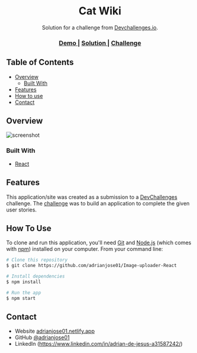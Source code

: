 <!-- Please update value in the {}  -->

<h1 align="center">Cat Wiki</h1>

<div align="center">
   Solution for a challenge from  <a href="http://devchallenges.io" target="_blank">Devchallenges.io</a>.
</div>

<div align="center">
  <h3>
    <a href="[https://image-uploader-via9.onrender.com/](https://cat-wiki-w2gm.onrender.com/)">
      Demo
    </a>
    <span> | </span>
    <a href="https://github.com/adrianjose01/cat-wiki">
      Solution
    </a>
    <span> | </span>
    <a href="https://legacy.devchallenges.io/challenges/f4NJ53rcfgrP6sBMD2jt">
      Challenge
    </a>
  </h3>
</div>

<!-- TABLE OF CONTENTS -->

## Table of Contents

- [Overview](#overview)
  - [Built With](#built-with)
- [Features](#features)
- [How to use](#how-to-use)
- [Contact](#contact)

<!-- OVERVIEW -->

## Overview

![screenshot](https://firebasestorage.googleapis.com/v0/b/upload-image-1409e.appspot.com/o/18089153879444675?alt=media&token=35f440ea-4293-4e37-a563-9aed7b626d53)

### Built With

<!-- This section should list any major frameworks that you built your project using. Here are a few examples.-->

- [React](https://reactjs.org/)

## Features

<!-- List the features of your application or follow the template. Don't share the figma file here :) -->

This application/site was created as a submission to a [DevChallenges](https://devchallenges.io/challenges) challenge. The [challenge](https://devchallenges.io/challenges/rYyhwJAxMfES5jNQ9YsP) was to build an application to complete the given user stories.

## How To Use

<!-- Example: -->

To clone and run this application, you'll need [Git](https://git-scm.com) and [Node.js](https://nodejs.org/en/download/) (which comes with [npm](http://npmjs.com)) installed on your computer. From your command line:

```bash
# Clone this repository
$ git clone https://github.com/adrianjose01/Image-uploader-React

# Install dependencies
$ npm install

# Run the app
$ npm start
```

## Contact

- Website [adrianjose01.netlify.app](https://adrianjose01.netlify.app/)
- GitHub [@adrianjose01](https://github.com/adrianjose01)
- LinkedIn (https://www.linkedin.com/in/adrian-de-jesus-a31587242/)
